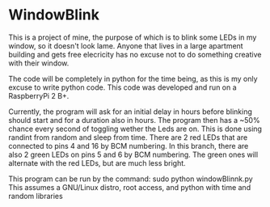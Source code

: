 # WindowBlink
This is a project of mine, the purpose of which is to blink some LEDs in my window, so it doesn't look lame. Anyone that lives in a large apartment building and gets free elecricity has no excuse not to do something creative with their window.

The code will be completely in python for the time being, as this is my only excuse to write python code. This code was developed and run on a RaspberryPi 2 B+.

Currently, the program will ask for an initial delay in hours before blinking should start and for a duration also in hours. The program then has a ~50% chance every second of toggling wether the Leds are on. This is done using randint from random and sleep from time. There are 2 red LEDs that are connected to pins 4 and 16 by BCM numbering. In this branch, there are also 2 green LEDs on pins 5 and 6 by BCM numbering. The green ones will alternate with the red LEDs, but are much less bright.

This program can be run by the command:
	sudo python windowBlinnk.py
This assumes a GNU/Linux distro, root access, and python with time and random libraries
